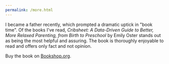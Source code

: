 ```yaml
---
permalink: /more.html
---
```


I became a father recently, which prompted a dramatic uptick in "book time". Of the books I've read, _Cribsheet: A Data-Driven Guide to Better, More Relaxed Parenting, from Birth to Preschool_ by Emily Oster stands out as being the most helpful and assuring. The book is thoroughly enjoyable to read and offers only fact and not opinion.

Buy the book on [Bookshop.org](https://bookshop.org/books/cribsheet-a-data-driven-guide-to-better-more-relaxed-parenting-from-birth-to-preschool/9780525559276).
